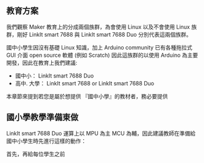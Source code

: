 ## 教育方案

我們觀察 Maker 教育上的分成兩個族群，為會使用 Linux 以及不會使用 Linux 族群，剛好 LinkIt smart 7688 與 LinkIt smart 7688 Duo 分別代表這兩個族群。

國中小學生因沒有基礎 Linux 知識，加上 Arduino community 已有各種拖拉式 GUI 介面 open source 軟體 (例如 Scratch) 因此這族群的以使用 Arduino 為主要開發，因此在教育上我們建議:
* 國中小： LinkIt smart 7688 Duo
* 高中. 大學： LinkIt smart 7688 or LinkIt smart 7688 Duo

本章節來提到若您是屬於想提供 『國中小學』的教材者，務必要提供

## 國小學教學準備東做

LinkIt smart 7688 Duo 運算上以 MPU 為主 MCU 為輔，因此建議教師在準備給國中小學生時先進行這樣的動作：

首先，再給每位學生之前